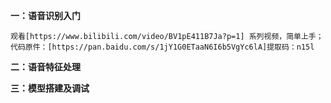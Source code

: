 **一：语音识别入门**

    观看[https://www.bilibili.com/video/BV1pE411B7Ja?p=1] 系列视频，简单上手；
    代码原件：[https://pan.baidu.com/s/1jY1G0ETaaN6I6b5VgYc6lA]提取码：n15l 

**二：语音特征处理**

**三：模型搭建及调试**

